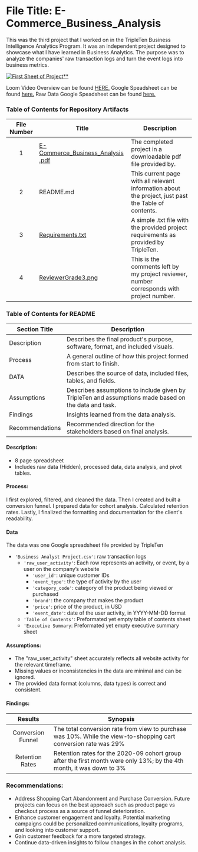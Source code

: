# File Title: E-Commerce_Business_Analysis

This was the third project that I worked on in the TripleTen Business Intelligence Analytics Program. It was an independent project designed to showcase what I have learned in Business Analytics. The purpose was to analyze the companies' raw transaction logs and turn the event logs into business metrics.

[<img src="https://github.com/Tiffany-Bergett/Data_projects_TripleTen/blob/main/Images/E-Commerce.png" alt="First Sheet of Project**">](https://www.loom.com/share/2e58fde1699848d2b12a2e3284e7867e?sid=42667402-82d2-4f31-82a0-baf41ac16ce7)

Loom Video Overview can be found <a href='https://www.loom.com/share/2e58fde1699848d2b12a2e3284e7867e?sid=0999d9f0-df9f-4a30-9665-ffb61487a7da' target=_blank><u>HERE</u>.</a>
Google Speadsheet can be found <a href='https://docs.google.com/spreadsheets/d/1vkoLxZqsaqfEHdvRRf5ifXiv42zfPA01v6DPhiN9O_k/edit?usp=sharing' target=_blank><u>here</u>.</a>
Raw Data Google Speadsheet can be found <a href='https://docs.google.com/spreadsheets/d/1qWRY5svKGkJRyYNv7K4XvEGm9FpcoJhH5G0p4Qbq0V0/edit?usp=sharing' target=_blank><u>here</u>.</a>

### Table of Contents for Repository Artifacts
| File Number | Title | Description |
| :-----------: | ----------- |----------- |
| 1 | [E-Commerce_Business_Analysis .pdf](https://github.com/Tiffany-Bergett/Data_projects_TripleTen/blob/main/E-commerce%20Company/E-Commerce_Business_Analysis%20.pdf) | The completed project in a downloadable pdf file provided by. |
| 2 | README.md | This current page with all relevant information about the project, just past the Table of contents. |
| 3 | [Requirements.txt](https://github.com/Tiffany-Bergett/Data_projects_TripleTen/blob/main/E-commerce%20Company/Requirements.txt) | A simple .txt file with the provided project requirements as provided by TripleTen. |
| 4 | [ReviewerGrade3.png](https://github.com/Tiffany-Bergett/Data_projects_TripleTen/blob/main/E-commerce%20Company/ReviewerGrade3.png) | This is the comments left by my project reviewer, number corresponds with project number. |

### Table of Contents for README
| Section Title | Description |
| ----------- |----------- |
| Description | Describes the final product's purpose, software, format, and included visuals. |
| Process | A general outline of how this project formed from start to finish. |
| DATA | Describes the source of data, included files, tables, and fields. |
| Assumptions | Describes assumptions to include given by TripleTen and assumptions made based on the data and task. |
| Findings | Insights learned from the data analysis. |
| Recommendations | Recommended direction for the stakeholders based on final analysis. |

#### Description:
- 8 page spreadsheet
- Includes raw data (Hidden), processed data, data analysis, and pivot tables.

#### Process:
I first explored, filtered, and cleaned the data.
Then I created and built a conversion funnel.
I prepared data for cohort analysis.
Calculated retention rates.
Lastly, I finalized the formatting and documentation for the client's readability.

#### Data
The data was one Google spreadsheet file provided by TripleTen
- `'Business Analyst Project.csv'`: raw transaction logs
    - `'raw_user_activity'`: Each row represents an activity, or event, by a user on the company’s website
        - `'user_id'`: unique customer IDs
        - `'event_type'`: the type of activity by the user
        - `'category_code'`: category of the product being viewed or purchased
        - `'brand'`: the company that makes the product
        - `'price'`: price of the product, in USD
        - `'event_date'`: date of the user activity, in YYYY-MM-DD format
    - `'Table of Contents'`: Preformated yet empty table of contents sheet
    - `'Executive Summary`: Preformated yet empty executive summary sheet

#### Assumptions:
- The "raw_user_activity" sheet accurately reflects all website activity for the relevant timeframe.
- Missing values or inconsistencies in the data are minimal and can be ignored.
- The provided data format (columns, data types) is correct and consistent.

#### Findings:
| Results | Synopsis |
| :-----------: | ----------- |
| Conversion Funnel | The total conversion rate from view to purchase was 10%. While the view-to-shopping cart conversion rate was 29% | 
| Retention Rates | Retention rates for the 2020-09 cohort group after the first month were only 13%; by the 4th month, it was down to 3% | 

### Recommendations:
- Address Shopping Cart Abandonment and Purchase Conversion. Future projects can focus on the best approach such as product page vs checkout process as a source of funnel deterioration.
- Enhance customer engagement and loyalty. Potential marketing campaigns could be personalized communications, loyalty programs, and looking into customer support.
- Gain customer feedback for a more targeted strategy.
- Continue data-driven insights to follow changes in the cohort analysis.
